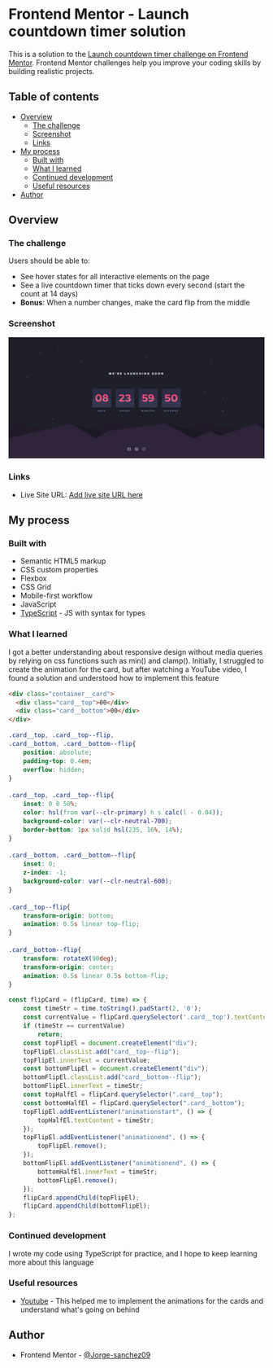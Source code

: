 # Frontend Mentor - Launch countdown timer solution

This is a solution to the [Launch countdown timer challenge on Frontend Mentor](https://www.frontendmentor.io/challenges/launch-countdown-timer-N0XkGfyz-). Frontend Mentor challenges help you improve your coding skills by building realistic projects. 

## Table of contents

- [Overview](#overview)
  - [The challenge](#the-challenge)
  - [Screenshot](#screenshot)
  - [Links](#links)
- [My process](#my-process)
  - [Built with](#built-with)
  - [What I learned](#what-i-learned)
  - [Continued development](#continued-development)
  - [Useful resources](#useful-resources)
- [Author](#author)

## Overview

### The challenge

Users should be able to:

- See hover states for all interactive elements on the page
- See a live countdown timer that ticks down every second (start the count at 14 days)
- **Bonus**: When a number changes, make the card flip from the middle

### Screenshot

![](./screenshot.png)

### Links

- Live Site URL: [Add live site URL here](https://jorge-sanchez09.github.io/launch-countdown-timer-main/)

## My process

### Built with

- Semantic HTML5 markup
- CSS custom properties
- Flexbox
- CSS Grid
- Mobile-first workflow
- JavaScript
- [TypeScript](https://www.typescriptlang.org/) - JS with syntax for types

### What I learned

I got a better understanding about responsive design without media queries by relying on css functions such as min() and clamp(). 
Initially, I struggled to create the animation for the card, but after watching a YouTube video, I found a solution and understood how to implement this feature

```html
<div class="container__card">
  <div class="card__top">00</div>
  <div class="card__bottom">00</div>
</div>
```
```css
.card__top, .card__top--flip, 
.card__bottom, .card__bottom--flip{
    position: absolute;
    padding-top: 0.4em;
    overflow: hidden;
}

.card__top, .card__top--flip{
    inset: 0 0 50%;
    color: hsl(from var(--clr-primary) h s calc(l - 0.04));
    background-color: var(--clr-neutral-700);
    border-bottom: 1px solid hsl(235, 16%, 14%);
}

.card__bottom, .card__bottom--flip{
    inset: 0;
    z-index: -1;
    background-color: var(--clr-neutral-600);
}

.card__top--flip{
    transform-origin: bottom;
    animation: 0.5s linear top-flip;
}

.card__bottom--flip{
    transform: rotateX(90deg);
    transform-origin: center;
    animation: 0.5s linear 0.5s bottom-flip;
}
```
```js
const flipCard = (flipCard, time) => {
    const timeStr = time.toString().padStart(2, '0');
    const currentValue = flipCard.querySelector('.card__top').textContent;
    if (timeStr == currentValue)
        return;
    const topFlipEl = document.createElement("div");
    topFlipEl.classList.add("card__top--flip");
    topFlipEl.innerText = currentValue;
    const bottomFlipEl = document.createElement("div");
    bottomFlipEl.classList.add("card__bottom--flip");
    bottomFlipEl.innerText = timeStr;
    const topHalfEl = flipCard.querySelector(".card__top");
    const bottomHalfEl = flipCard.querySelector(".card__bottom");
    topFlipEl.addEventListener("animationstart", () => {
        topHalfEl.textContent = timeStr;
    });
    topFlipEl.addEventListener("animationend", () => {
        topFlipEl.remove();
    });
    bottomFlipEl.addEventListener("animationend", () => {
        bottomHalfEl.innerText = timeStr;
        bottomFlipEl.remove();
    });
    flipCard.appendChild(topFlipEl);
    flipCard.appendChild(bottomFlipEl);
};
```

### Continued development

I wrote my code using TypeScript for practice, and I hope to keep learning more about this language

### Useful resources

- [Youtube](https://www.youtube.com/watch?v=_ZAWOK18jmU&t=3s) - This helped me to implement the animations for the cards and understand what's going on behind 


## Author

- Frontend Mentor - [@Jorge-sanchez09](https://www.frontendmentor.io/profile/Jorge-sanchez09)